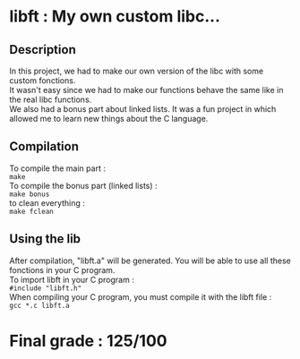 <h1> libft : My own custom libc...</h1>

<h2>Description</h2>
<p> In this project, we had to make our own version of the libc with some custom fonctions.<br>
It wasn't easy since we had to make our functions behave the same like in the real libc functions.<br>
We also had a bonus part about linked lists. It was a fun project in which allowed me to learn new things about the C language. </p>

<h2>Compilation</h2>
<p>To compile the main part : <br><code>make</code><br>
To compile the bonus part (linked lists) : <br><code>make bonus</code><br>
to clean everything : <br><code>make fclean</code><br></p>

<h2>Using the lib</h2>
<p>After compilation, "libft.a" will be generated. You will be able to use all these fonctions in your C program.<br>
To import libft in your C program :<br>
<code>#include "libft.h"</code><br>
When compiling your C program, you must compile it with the libft file :<br>
<code>gcc *.c libft.a</code></p>

<h1>Final grade : 125/100</h1>
